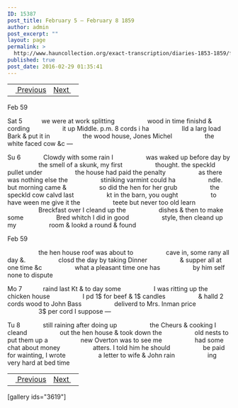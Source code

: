 ```yaml
---
ID: 15387
post_title: February 5 – February 8 1859
author: admin
post_excerpt: ""
layout: page
permalink: >
  http://www.hauncollection.org/exact-transcription/diaries-1853-1859/february-5-february-8-1859/
published: true
post_date: 2016-02-29 01:35:41
---
```

<table style="width: 100%;" align="center">
<tbody>
<tr>
<td><a href="http://www.hauncollection.org/version-2/diaries-1853-1859/january-31-february-5-1859/"><img src="https://lh3.googleusercontent.com/-EFJpxxNiPNw/VqgtWBCZrMI/AAAAAAAAAFU/WfY4lPFWWkg/s800-Ic42/Soeb-Plain-Arrows-8-10px.png" alt="" width="10" height="10" /> Previous</a></td>
<td style="text-align: right;"><a href="http://www.hauncollection.org/version-2/diaries-1853-1859/february-9-february-12-1859/">Next <img src="https://lh3.googleusercontent.com/-67k0cYlpXHw/VqgtWKz1MXI/AAAAAAAAAFU/k9PW_Piyurk/s800-Ic42/Soeb-Plain-Arrows-5-10px.png" alt="" width="10" height="10" /></a></td>
</tr>
</tbody>
</table>
Feb 59

Sat 5           we were at work splitting
<span style="margin-left: 70px;">wood in time finishd &amp; cording
<span style="margin-left: 70px;">it up Middle. p.m. 8 cords i ha
<span style="margin-left: 70px;">lld a larg load Bark &amp; put it in
<span style="margin-left: 70px;">the wood house, Jones Michel
<span style="margin-left: 70px;">the white faced cow &amp;c —</span></span></span></span></span>

Su 6             Clowdy with some rain I
<span style="margin-left: 70px;">was waked up before day by
<span style="margin-left: 70px;">the smell of a skunk, my first
<span style="margin-left: 70px;">thought. the speckld pullet under
<span style="margin-left: 70px;">the house had paid the penalty
<span style="margin-left: 70px;">as there was nothing else the
<span style="margin-left: 70px;">stiniking varmint could ha
<span style="margin-left: 70px;">ndle. but morning came &amp;
<span style="margin-left: 70px;">so did the hen for her grub
<span style="margin-left: 70px;">the speckld cow calvd last
<span style="margin-left: 70px;">kt in the barn, you ought
<span style="margin-left: 70px;">to have ween me give it the
<span style="margin-left: 70px;">teete but never too old learn
<span style="margin-left: 70px;">Breckfast over I cleand up the
<span style="margin-left: 70px;">dishes &amp; then to make some
<span style="margin-left: 70px;">Bred whitch I did in good
<span style="margin-left: 70px;">style, then cleand up my
<span style="margin-left: 70px;">room &amp; lookd a round &amp; found</span></span></span></span></span></span></span></span></span></span></span></span></span></span></span></span></span>

Feb 59

<span style="margin-left: 70px;">the hen house roof was about to
<span style="margin-left: 70px;">cave in, some rany all day &amp;.
<span style="margin-left: 70px;">closd the day by taking Dinner
<span style="margin-left: 70px;">&amp; supper all at one time &amp;c
<span style="margin-left: 70px;">what a pleasant time one has
<span style="margin-left: 70px;">by him self none to dispute</span></span></span></span></span></span>

Mo 7            raind last Kt &amp; to day some
<span style="margin-left: 70px;">I was ritting up the chicken house
<span style="margin-left: 70px;">I pd 1$ for beef &amp; 1$ candles
<span style="margin-left: 70px;">&amp; halld 2 cords wood to John Bass
<span style="margin-left: 70px;">deliverd to Mrs. Inman price
<span style="margin-left: 70px;">3$ per cord I suppose —</span></span></span></span></span>

Tu 8             still raining after doing up
<span style="margin-left: 70px;">the Cheurs &amp; cooking I cleand
<span style="margin-left: 70px;">out the hen house &amp; took down the
<span style="margin-left: 70px;">old nests to put them up a
<span style="margin-left: 70px;">new Overton was to see me
<span style="margin-left: 70px;">had some chat about money
<span style="margin-left: 70px;">atters. I told him he should
<span style="margin-left: 70px;">be paid for wainting, I wrote
<span style="margin-left: 70px;">a letter to wife &amp; John rain
<span style="margin-left: 70px;">ing very hard at bed time</span></span></span></span></span></span></span></span></span>
<table style="width: 100%;" align="center">
<tbody>
<tr>
<td><a href="http://www.hauncollection.org/version-2/diaries-1853-1859/january-31-february-5-1859/"><img src="https://lh3.googleusercontent.com/-EFJpxxNiPNw/VqgtWBCZrMI/AAAAAAAAAFU/WfY4lPFWWkg/s800-Ic42/Soeb-Plain-Arrows-8-10px.png" alt="" width="10" height="10" /> Previous</a></td>
<td style="text-align: right;"><a href="http://www.hauncollection.org/version-2/diaries-1853-1859/february-9-february-12-1859/">Next <img src="https://lh3.googleusercontent.com/-67k0cYlpXHw/VqgtWKz1MXI/AAAAAAAAAFU/k9PW_Piyurk/s800-Ic42/Soeb-Plain-Arrows-5-10px.png" alt="" width="10" height="10" /></a></td>
</tr>
</tbody>
</table>
[gallery ids="3619"]